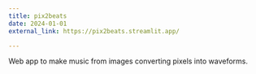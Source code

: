 ```yaml
---
title: pix2beats
date: 2024-01-01
external_link: https://pix2beats.streamlit.app/

---
```


Web app to make music from images converting pixels into waveforms.

<!--more-->
